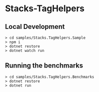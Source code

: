 # Stacks-TagHelpers

## Local Development

```
> cd samples/Stacks.TagHelpers.Sample
> npm i
> dotnet restore
> dotnet watch run
```

## Running the benchmarks

```
> cd samples/Stacks.TagHelpers.Benchmarks
> dotnet restore
> dotnet run
```